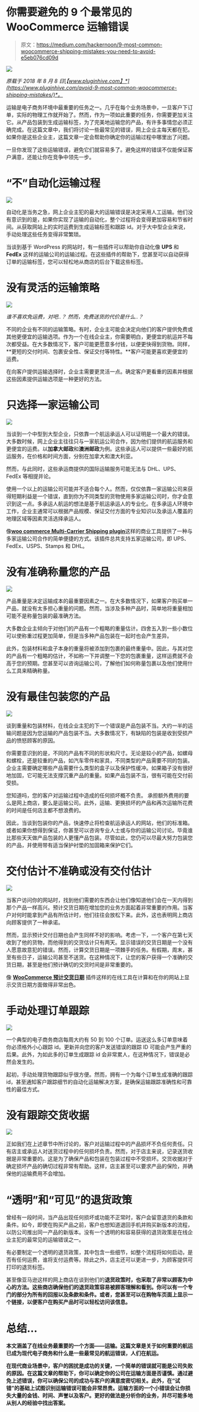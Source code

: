 # 你需要避免的 9 个最常见的 WooCommerce 运输错误

> 原文：<https://medium.com/hackernoon/9-most-common-woocommerce-shipping-mistakes-you-need-to-avoid-e5eb076cd09d>

![](img/86d115ced8d2cbeb139625c160ebfc23.png)

*原载于 2018 年 8 月 8 日*[*【www.pluginhive.com】*](https://www.pluginhive.com/avoid-9-most-common-woocommerce-shipping-mistakes/)*。*

运输是电子商务环境中最重要的任务之一。几乎在每个业务场景中，一旦客户下订单，实际的物理工作就开始了。然而，作为一项如此重要的任务，你需要更加关注它。从产品包装到生成运输标签，为了完美地运输您的产品，有许多事情您必须正确完成。在这篇文章中，我们将讨论一些最常见的错误，网上企业主每天都在犯。如果你是这些企业主，这篇文章一定会帮助你确定你的运输过程中哪里出了问题。

一旦你发现了这些运输错误，避免它们就容易多了。避免这样的错误不仅能保证客户满意，还能让你在竞争中领先一步。

# “不”自动化运输过程

![](img/802c9613b5ba209e5720fa568611cf2c.png)

自动化是当务之急，网上企业主犯的最大的运输错误是决定采用人工运输。他们没有意识到的是，如果你实现了运输的自动化，整个过程将会变得更加容易和节省时间。从获取网站上的实时运费到生成运输标签和跟踪 id。对于大中型企业来说，手动处理这些任务变得非常繁琐。

当谈到基于 WordPress 的网站时，有一些插件可以帮助你自动化像 **UPS** 和 **FedEx** 这样的运输公司的运输过程。在这些插件的帮助下，您甚至可以自动获得订单的运输标签，您可以轻松地从商店的后台下载这些标签。

# 没有灵活的运输策略

![](img/9abf638d8c462c7a9a464199ab1dad0a.png)

*谁不喜欢免运费，对吧..？
然而，免费送货的代价是什么..？*

不同的企业有不同的运输策略。有时，企业主可能会决定向他们的客户提供免费或其他更便宜的运输选项。作为一个在线企业主，你需要明白，更便宜的航运并不每次都受益。在大多数情况下，客户可能更愿意多付钱，以便更快得到货物。同样，**更短的交付时间、包裹安全性、保证交付等特性。**客户可能更喜欢更便宜的运费。

在向客户提供运输选择时，企业主需要更灵活一点。确定客户更看重的因素并根据这些因素提供运输选项是一种更好的方法。

# 只选择一家运输公司

![](img/bc3c83c6c21d22386ca18c6144ea328d.png)

当谈到一个中型到大型企业，只依靠一个航运承运人可以证明是一个最大的错误。大多数时候，网上企业主往往只与一家航运公司合作，因为他们提供的航运服务和更便宜的运费。以**加拿大邮政**和**澳洲邮政**为例。这些承运人可以提供一些最好的航运服务，在价格和时间方面，分别在加拿大和澳大利亚。

然而，与此同时，这些承运商提供的国际运输服务可能无法与 DHL、UPS、FedEx 等相提并论。

使用一个以上的运输公司可能并不适合每个人。然而，仅仅依靠一家运输公司来获得短期利益是一个错误，直到你为不同类型的货物使用多家运输公司时，你才会意识到这一点。多承运人航运的想法是基于航运承运人的专业化。在多承运人环境中工作，企业主通常可以根据产品规模、保证交付方面的专业知识以及承运人覆盖的地理区域等因素灵活选择承运人。

像[**woo commerce Multi-Carrier Shipping plugin**](https://www.pluginhive.com/product/multi-carrier-shipping-plugin-for-woocommerce/)这样的商业工具提供了一种与多家运输公司合作的简单便捷的方式。该插件总共支持五家运输公司，即 UPS、FedEx、USPS、Stamps 和 DHL。

# 没有准确称量您的产品

![](img/b7c49c350085ad7b6a17e1457257681c.png)

产品重量是决定运输成本的最重要因素之一。在大多数情况下，如果客户购买单一产品，就没有太多担心重量的问题。然而，当涉及多种产品时，简单地将重量相加可能不是称量包装的最准确方法。

大多数企业主倾向于对他们的产品有一个粗略的重量估计。四舍五入到一些小数位可以使称重过程更加简单，但是当多种产品包装在一起时也会产生差异。

此外，包装材料和盒子本身的重量将被添加到包裹的最终重量中。因此，与其对您的产品有一个粗略的估计，不如称一下并调整一下您的包裹重量，这样运费就不会高于您的预期。您甚至可以咨询运输公司，了解他们如何称量包裹以及他们使用什么工具来精确称量。

# 没有最佳包装您的产品

![](img/aeb808226753af37332c53ba364bd170.png)

谈到重量和包装材料，在线企业主犯的下一个错误是产品包装不当。大约一半的运输问题是因为您运输的产品包装不当。大多数情况下，有缺陷的包装是收到受损产品的愤怒顾客的原因。

你需要意识到的是，不同的产品有不同的形状和尺寸。无论是较小的产品，如螺母和螺栓，还是较重的产品，如汽车零件和家具，不同类型的产品需要不同的包装。企业主需要确定哪些产品需要什么类型的盒子以及保护性缓冲。如果箱子没有很好地加固，它可能无法支撑沉重产品的重量。如果产品包装不当，很有可能在交付前受损。

您知道吗，您的客户对运输过程中造成的任何损坏概不负责。
承担额外费用的要么是网上商店，要么是运输公司。此外，运输、更换损坏的产品和再次运输所花费的时间是任何店主都不想浪费的。

因此，当谈到包装你的产品，快速停止将检查航运承运人的网站，他们的标准箱。或者如果你想得到保证，你甚至可以咨询专业人士或与你的运输公司讨论。毕竟谁比那些天天做产品包装的人更懂产品包装。尽管如此，您仍可以尽最大努力包装您的产品，并使用带有适当保护衬垫的加固箱来保护它们。

# 交付估计不准确或没有交付估计

![](img/af0314255d69e6cd6ed82f6b7ceb1dbe.png)

当客户访问你的网站时，找到他们需要的东西会让他们像知道他们会在一天内得到那个产品一样高兴。预计交货日期在增加您的业务方面起着非常重要的作用。当客户对何时能拿到产品有所估计时，他们往往会放松下来。此外，这也表明网上商店向顾客提供了一种承诺。

然而，显示预计交付日期也会产生同样不好的影响。考虑一下，一个客户在第七天收到了他的货物，而他得到的交货估计只有两天。显示错误的交货日期是一个没有人愿意故意犯的错误。然而，计算交货日期是一项棘手的任务。有假期，周末，甚至有些日子，运输公司甚至不送货。在这种情况下，让您的客户获得一个准确的交货日期，甚至是他们预计确切的交货时间是非常重要的。

像 [**WooCommerce 预计交货日期**](https://www.pluginhive.com/product/estimated-delivery-date-plugin-for-woocommerce/) 插件这样的在线工具在计算和在你的网站上显示交货日期方面做得非常出色。

# 手动处理订单跟踪

![](img/f928a408a416641c3b5b15ecc24e92ca.png)

一个典型的电子商务商店每周大约有 50 到 100 个订单。运送这么多订单意味着你必须格外小心跟踪 id。更新并向您的客户发送错误的跟踪 ID 可能会产生严重的后果。此外，为如此多的订单生成跟踪 id 会非常累人，在这种情况下，错误是必然会发生的。

起初，手动处理货物跟踪似乎很方便。然而，拥有一个为每个订单生成准确的跟踪 id，甚至通知客户跟踪细节的自动化运输解决方案，是确保运输跟踪准确性和可靠性的最佳方式。

# 没有跟踪交货收据

![](img/1a9177b26ca10f8bb12a7ce733963921.png)

正如我们在上述章节中所讨论的，客户对运输过程中的产品损坏不负任何责任。只有店主或承运人对送货过程中的任何损坏负责。然而，对于店主来说，记录送货收据是非常重要的。这是为了确保产品和包装在包装过程中不受损坏。交货收据对于确定损坏产品的确切过程非常有帮助。这样，店主甚至可以要求产品的保险，并确保他的运输费用不会增加。

# “透明”和“可见”的退货政策

曾经有一段时间，当产品出现任何损坏或功能不正常时，客户会留意退货的条款和条件。如今，即使在购买产品之前，客户也想知道退回手机并购买新版本的流程，以防公司推出同一产品的新版本。没有一个透明的和容易获得的退货政策是在线企业主犯的最常见的运输错误之一。

有必要制定一个透明的退货政策，其中包含一些细节，如整个流程将如何启动，是否有任何运费，谁将支付运费等。除此之外，店主还可以更进一步，为顾客提供可打印的退货标签。

甚至像亚马逊这样的网上商店在谈到他们的[](https://www.amazon.in/gp/help/customer/display.html?nodeId=201149900?ref=hp_mb_in_ret)**退货政策时，也采取了非常以顾客为中心的方法。这些商店确保他们的退货政策容易被顾客理解和看到。你可以有一个专门的部分为所有的回报以及条款和条件。或者，您甚至可以在购物车页面上显示一个链接，以便客户在购买产品时可以轻松访问该信息。**

# **总结…**

**本文涵盖了在线业务最重要的一个方面——运输。这篇文章是关于如何重要的航运已成为现代电子商务和什么是一些最常见的航运错误，人们在航运。**

**在现代商业场景中，客户的困扰是成功的关键，一个简单的错误就可能是公司失败的原因。在这篇文章的帮助下，你可以确定你的公司在运输方面是否谨慎。通过避免上述错误，你可以确保公司的成功与客户的满意度密切相关。此外，在“试错”的基础上试图识别运输错误可能会非常昂贵。运输方面的一个小错误会让你损失大量的金钱、时间、声誉以及客户。更好的做法是分析你的业务，并尽可能多地从别人的经验中找出答案。**